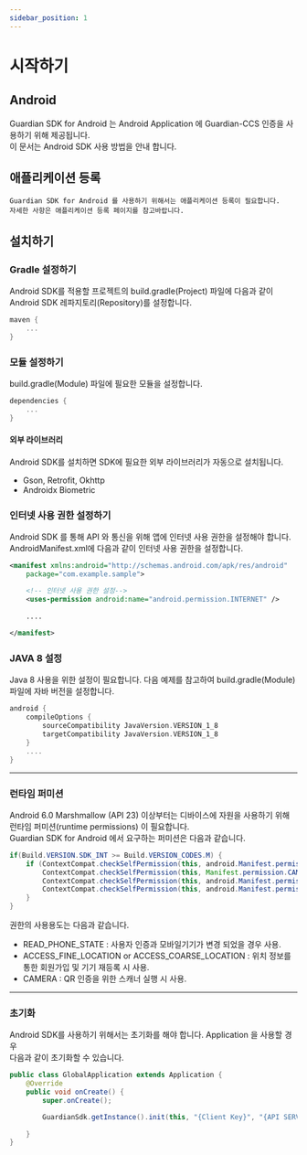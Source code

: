 ```yaml
---
sidebar_position: 1
---
```

# 시작하기

## Android

Guardian SDK for Android 는 Android Application 에
Guardian-CCS 인증을 사용하기 위해 제공됩니다.  
이 문서는 Android SDK 사용 방법을 안내 합니다.

## 애플리케이션 등록
```
Guardian SDK for Android 를 사용하기 위해서는 애플리케이션 등록이 필요합니다.   
자세한 사항은 애플리케이션 등록 페이지를 참고바랍니다.
```

## 설치하기

### Gradle 설정하기
Android SDK를 적용할 프로젝트의 build.gradle(Project) 파일에 다음과 같이 Android SDK 레파지토리(Repository)를 설정합니다.

```gradle
maven { 
    ...
}
```

### 모듈 설정하기
build.gradle(Module) 파일에 필요한 모듈을 설정합니다.
```gradle
dependencies {
    ...
}
```

#### 외부 라이브러리
Android SDK를 설치하면 SDK에 필요한 외부 라이브러리가 자동으로 설치됩니다.

- Gson, Retrofit, Okhttp
- Androidx Biometric

### 인터넷 사용 권한 설정하기
Android SDK 를 통해 API 와 통신을 위해 앱에 인터넷 사용 권한을 설정해야 합니다.
AndroidManifest.xml에 다음과 같이 인터넷 사용 권한을 설정합니다.

```xml
<manifest xmlns:android="http://schemas.android.com/apk/res/android"
    package="com.example.sample">

    <!-- 인터넷 사용 권한 설정-->
    <uses-permission android:name="android.permission.INTERNET" />
    
    ....
    
</manifest>
```

### JAVA 8 설정
Java 8 사용을 위한 설정이 필요합니다.
다음 예제를 참고하여 build.gradle(Module) 파일에 자바 버전을 설정합니다.
```gradle
android {
    compileOptions {
        sourceCompatibility JavaVersion.VERSION_1_8
        targetCompatibility JavaVersion.VERSION_1_8
    }
    ....
}
```
---

### 런타임 퍼미션
Android 6.0 Marshmallow (API 23) 이상부터는 디바이스에 자원을 사용하기 위해 런타임 퍼미션(runtime permissions) 이 필요합니다.   
Guardian SDK for Android 에서 요구하는 퍼미션은 다음과 같습니다.
```java
if(Build.VERSION.SDK_INT >= Build.VERSION_CODES.M) {
    if (ContextCompat.checkSelfPermission(this, android.Manifest.permission.READ_PHONE_STATE) != PackageManager.PERMISSION_GRANTED ||
        ContextCompat.checkSelfPermission(this, Manifest.permission.CAMERA) != PackageManager.PERMISSION_GRANTED ||
        ContextCompat.checkSelfPermission(this, android.Manifest.permission.ACCESS_FINE_LOCATION) != PackageManager.PERMISSION_GRANTED ||
        ContextCompat.checkSelfPermission(this, android.Manifest.permission.ACCESS_COARSE_LOCATION) != PackageManager.PERMISSION_GRANTED) {
    }
}
```
권한의 사용용도는 다음과 같습니다.
- READ_PHONE_STATE : 사용자 인증과 모바일기기가 변경 되었을 경우 사용.
- ACCESS_FINE_LOCATION or ACCESS_COARSE_LOCATION : 위치 정보를 통한 회원가입 및 기기 재등록 시 사용.
- CAMERA : QR 인증을 위한 스캐너 실행 시 사용.
---

### 초기화
Android SDK를 사용하기 위해서는 초기화를 해야 합니다. Application 을 사용할 경우  
다음과 같이 초기화할 수 있습니다.
```java
public class GlobalApplication extends Application {
    @Override
    public void onCreate() {
        super.onCreate();

        GuardianSdk.getInstance().init(this, "{Client Key}", "{API SERVER URL}");
        
    }
}
```

